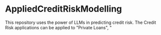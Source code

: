 # AppliedCreditRiskModelling
This repository uses the power of LLMs in predicting credit risk. The Credit Risk applications can be applied to "Private Loans", "
